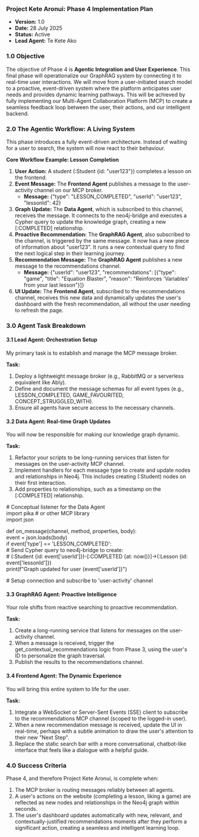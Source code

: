 ### **Project Kete Aronui: Phase 4 Implementation Plan**

* **Version:** 1.0  
* **Date:** 28 July 2025  
* **Status:** Active  
* **Lead Agent:** Te Kete Ako

### **1.0 Objective**

The objective of Phase 4 is **Agentic Integration and User Experience**. This final phase will operationalize our GraphRAG system by connecting it to real-time user interactions. We will move from a user-initiated search model to a proactive, event-driven system where the platform anticipates user needs and provides dynamic learning pathways. This will be achieved by fully implementing our Multi-Agent Collaboration Platform (MCP) to create a seamless feedback loop between the user, their actions, and our intelligent backend.

### **2.0 The Agentic Workflow: A Living System**

This phase introduces a fully event-driven architecture. Instead of waiting for a user to search, the system will now react to their behaviour.

**Core Workflow Example: Lesson Completion**

1. **User Action:** A student (:Student {id: "user123"}) completes a lesson on the frontend.  
2. **Event Message:** The **Frontend Agent** publishes a message to the user-activity channel on our MCP broker.  
   * **Message:** {"type": "LESSON\_COMPLETED", "userId": "user123", "lessonId": 42}  
3. **Graph Update:** The **Data Agent**, which is subscribed to this channel, receives the message. It connects to the neo4j-bridge and executes a Cypher query to update the knowledge graph, creating a new \[:COMPLETED\] relationship.  
4. **Proactive Recommendation:** The **GraphRAG Agent**, also subscribed to the channel, is triggered by the same message. It now has a new piece of information about "user123". It runs a new contextual query to find the next logical step in their learning journey.  
5. **Recommendation Message:** The **GraphRAG Agent** publishes a new message to the recommendations channel.  
   * **Message:** {"userId": "user123", "recommendations": \[{"type": "game", "title": "Equation Blaster", "reason": "Reinforces 'Variables' from your last lesson"}\]}  
6. **UI Update:** The **Frontend Agent**, subscribed to the recommendations channel, receives this new data and dynamically updates the user's dashboard with the fresh recommendation, all without the user needing to refresh the page.

### **3.0 Agent Task Breakdown**

#### **3.1 Lead Agent: Orchestration Setup**

My primary task is to establish and manage the MCP message broker.

**Task:**

1. Deploy a lightweight message broker (e.g., RabbitMQ or a serverless equivalent like Ably).  
2. Define and document the message schemas for all event types (e.g., LESSON\_COMPLETED, GAME\_FAVOURITED, CONCEPT\_STRUGGLED\_WITH).  
3. Ensure all agents have secure access to the necessary channels.

#### **3.2 Data Agent: Real-time Graph Updates**

You will now be responsible for making our knowledge graph dynamic.

**Task:**

1. Refactor your scripts to be long-running services that listen for messages on the user-activity MCP channel.  
2. Implement handlers for each message type to create and update nodes and relationships in Neo4j. This includes creating (:Student) nodes on their first interaction.  
3. Add properties to relationships, such as a timestamp on the \[:COMPLETED\] relationship.

\# Conceptual listener for the Data Agent  
import pika \# or other MCP library  
import json

def on\_message(channel, method, properties, body):  
    event \= json.loads(body)  
    if event\['type'\] \== 'LESSON\_COMPLETED':  
        \# Send Cypher query to neo4j-bridge to create:  
        \# (:Student {id: event\['userId'\]})-\[:COMPLETED {at: now()}\]-\>(:Lesson {id: event\['lessonId'\]})  
        print(f"Graph updated for user {event\['userId'\]}")

\# Setup connection and subscribe to 'user-activity' channel

#### **3.3 GraphRAG Agent: Proactive Intelligence**

Your role shifts from reactive searching to proactive recommendation.

**Task:**

1. Create a long-running service that listens for messages on the user-activity channel.  
2. When a message is received, trigger the get\_contextual\_recommendations logic from Phase 3, using the user's ID to personalize the graph traversal.  
3. Publish the results to the recommendations channel.

#### **3.4 Frontend Agent: The Dynamic Experience**

You will bring this entire system to life for the user.

**Task:**

1. Integrate a WebSocket or Server-Sent Events (SSE) client to subscribe to the recommendations MCP channel (scoped to the logged-in user).  
2. When a new recommendation message is received, update the UI in real-time, perhaps with a subtle animation to draw the user's attention to their new "Next Step".  
3. Replace the static search bar with a more conversational, chatbot-like interface that feels like a dialogue with a helpful guide.

### **4.0 Success Criteria**

Phase 4, and therefore Project Kete Aronui, is complete when:

1. The MCP broker is routing messages reliably between all agents.  
2. A user's actions on the website (completing a lesson, liking a game) are reflected as new nodes and relationships in the Neo4j graph within seconds.  
3. The user's dashboard updates automatically with new, relevant, and contextually-justified recommendations moments after they perform a significant action, creating a seamless and intelligent learning loop.